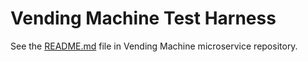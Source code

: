 # Vending Machine Test Harness

See the [README.md](https://github.com/cartathecat/vendingmachine) file in Vending Machine microservice repository.